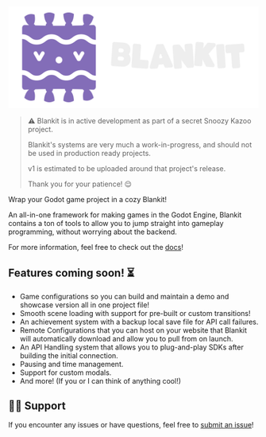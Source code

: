 <img src="addons/blankit/branding/blankit_color_white_horizontal_logo.png" width="512" alt="Blankit logo">

> ⚠️ Blankit is in active development as part of a secret Snoozy Kazoo project.
>
> Blankit's systems are very much a work-in-progress, and should not be used in production ready projects.
>
> v1 is estimated to be uploaded around that project's release.
>
> Thank you for your patience! 😌

Wrap your Godot game project in a cozy Blankit!

An all-in-one framework for making games in the Godot Engine, Blankit contains a ton of tools to allow you to jump straight into gameplay programming, without worrying about the backend.

For more information, feel free to check out the [docs](https://blankit.tools)!

## Features coming soon! ⏳

- Game configurations so you can build and maintain a demo and showcase version all in one project file!
- Smooth scene loading with support for pre-built or custom transitions!
- An achievement system with a backup local save file for API call failures.
- Remote Configurations that you can host on your website that Blankit will automatically download and allow you to pull from on launch.
- An API Handling system that allows you to plug-and-play SDKs after building the initial connection.
- Pausing and time management.
- Support for custom modals.
- And more! (If you or I can think of anything cool!)

## 🙋‍♀️ Support

If you encounter any issues or have questions, feel free to [submit an issue](https://github.com/yukonmakesgames/blankit/issues)!
